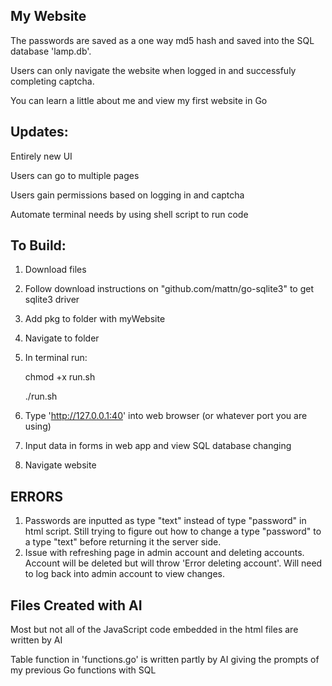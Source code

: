 My Website
-

The passwords are saved as a one way md5 hash and saved into the SQL database 'lamp.db'.

Users can only navigate the website when logged in and successfuly completing captcha.

You can learn a little about me and view my first website in Go

Updates:
-
  Entirely new UI

  Users can go to multiple pages
  
  Users gain permissions based on logging in and captcha

  Automate terminal needs by using shell script to run code

To Build:
-
  1. Download files
  2. Follow download instructions on "github.com/mattn/go-sqlite3" to get sqlite3 driver
  3. Add pkg to folder with myWebsite
  4. Navigate to folder
  5. In terminal run:

     chmod +x run.sh

     ./run.sh
     
  5. Type 'http://127.0.0.1:40' into web browser (or whatever port you are using)
  6. Input data in forms in web app and view SQL database changing
  7. Navigate website

ERRORS
-
  1. Passwords are inputted as type "text" instead of type "password" in html script. Still trying to figure out how to
  change a type "password" to a type "text" before returning it the server side.
  2. Issue with refreshing page in admin account and deleting accounts. Account will
     be deleted but will throw 'Error deleting account'. Will need to log back into
     admin account to view changes.

Files Created with AI
-
  Most but not all of the JavaScript code embedded in the html files are written by AI
  
  Table function in 'functions.go' is written partly by AI giving the prompts of my previous Go functions with SQL 
  
